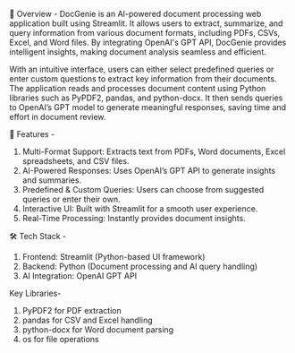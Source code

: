 📌 Overview - 
DocGenie is an AI-powered document processing web application built using Streamlit. It allows users to extract, summarize, and query information from various document formats, including PDFs, CSVs, Excel, and Word files. By integrating OpenAI's GPT API, DocGenie provides intelligent insights, making document analysis seamless and efficient.

With an intuitive interface, users can either select predefined queries or enter custom questions to extract key information from their documents. The application reads and processes document content using Python libraries such as PyPDF2, pandas, and python-docx. It then sends queries to OpenAI’s GPT model to generate meaningful responses, saving time and effort in document review.


🚀 Features -
1. Multi-Format Support: Extracts text from PDFs, Word documents, Excel spreadsheets, and CSV files.
2. AI-Powered Responses: Uses OpenAI’s GPT API to generate insights and summaries.
3. Predefined & Custom Queries: Users can choose from suggested queries or enter their own.
4. Interactive UI: Built with Streamlit for a smooth user experience.
5. Real-Time Processing: Instantly provides document insights.


🛠️ Tech Stack - 
1. Frontend: Streamlit (Python-based UI framework)
2. Backend: Python (Document processing and AI query handling)
3. AI Integration: OpenAI GPT API


Key Libraries-
1. PyPDF2 for PDF extraction
2. pandas for CSV and Excel handling
3. python-docx for Word document parsing
4. os for file operations

